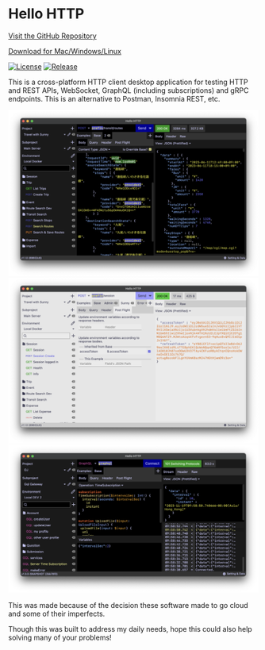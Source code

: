 # Hello HTTP

[Visit the GitHub Repository](https://github.com/sunny-chung/hello-http)

[Download for Mac/Windows/Linux](https://github.com/sunny-chung/hello-http/releases)

[![License](https://img.shields.io/github/license/sunny-chung/hello-http)](https://github.com/sunny-chung/hello-http/blob/main/LICENSE)
[![Release](https://img.shields.io/github/v/release/sunny-chung/hello-http)](https://github.com/sunny-chung/hello-http/releases)

This is a cross-platform HTTP client desktop application for testing HTTP and REST APIs, WebSocket, GraphQL (including
subscriptions) and gRPC endpoints. This is an alternative to Postman, Insomnia REST, etc.

![Screenshot 1](screenshot1.png)
![Screenshot 2](screenshot2.png)
![Screenshot GraphQL Subscription](screenshot-graphql-subscription.png)

This was made because of the decision these software made to go cloud and some of their imperfects.

Though this was built to address my daily needs, hope this could also help solving many of your problems!
